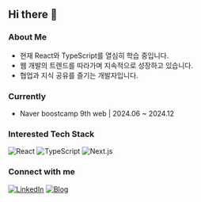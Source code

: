 ## Hi there 👋

### About Me
- 현재 React와 TypeScript를 열심히 학습 중입니다.
- 웹 개발의 트렌드를 따라가며 지속적으로 성장하고 있습니다.
- 협업과 지식 공유를 즐기는 개발자입니다.

### Currently
- Naver boostcamp 9th web | 2024.06 ~ 2024.12

### Interested Tech Stack
![React](https://img.shields.io/badge/-React-61DAFB?style=flat-square&logo=react&logoColor=black)
![TypeScript](https://img.shields.io/badge/-TypeScript-3178C6?style=flat-square&logo=typescript&logoColor=white)
![Next.js](https://img.shields.io/badge/-Next.js-000000?style=flat-square&logo=next.js&logoColor=white)


### Connect with me
[![LinkedIn](https://img.shields.io/badge/-LinkedIn-0077B5?style=flat-square&logo=LinkedIn&logoColor=white)](https://www.linkedin.com/in/junhyeokchae/)
[![Blog](https://img.shields.io/badge/-Tistory-FF5722?style=flat-square&logo=tistory&logoColor=white)](https://laurent.tistory.com/)

